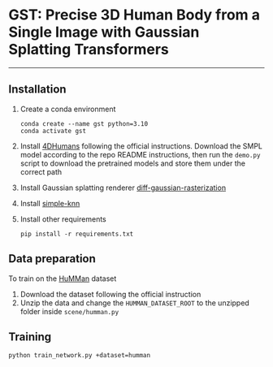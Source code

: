 # GST: Precise 3D Human Body from a Single Image with Gaussian Splatting Transformers

---------

## Installation
1. Create a conda environment 
    ```
    conda create --name gst python=3.10
    conda activate gst
    ```

2. Install [4DHumans](https://github.com/shubham-goel/4D-Humans) following the official instructions. Download the SMPL model according to the repo README instructions, then run the `demo.py` script to download the pretrained models and store them under the correct path 

3. Install Gaussian splatting renderer [diff-gaussian-rasterization](https://github.com/ashawkey/diff-gaussian-rasterization)

4. Install [simple-knn](https://gitlab.inria.fr/bkerbl/simple-knn) 

5. Install other requirements
    ```
    pip install -r requirements.txt
    ```

## Data preparation
To train on the [HuMMan](https://caizhongang.com/projects/HuMMan/recon.html) dataset 
1. Download the dataset following the official instruction 
2. Unzip the data and change the `HUMMAN_DATASET_ROOT` to the unzipped folder inside `scene/humman.py`


## Training
```
python train_network.py +dataset=humman
```
